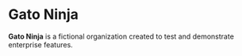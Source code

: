 # Gato Ninja

**Gato Ninja** is a fictional organization created to test and demonstrate enterprise features.
